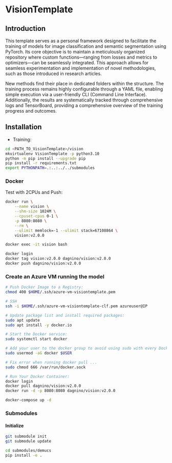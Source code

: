 # VisionTemplate

## Introduction
This template serves as a personal framework designed to facilitate the training of models for image classification and semantic segmentation using PyTorch. Its core objective is to maintain a meticulously organized repository where custom functions—ranging from losses and metrics to optimizers—can be seamlessly integrated. This approach allows for seamless experimentation and implementation of novel methodologies, such as those introduced in research articles.

New methods find their place in dedicated folders within the structure. The training process remains highly configurable through a YAML file, enabling simple execution via a user-friendly CLI (Command Line Interface). Additionally, the results are systematically tracked through comprehensive logs and TensorBoard, providing a comprehensive overview of the training progress and outcomes.

## Installation
* Training:
```bash
cd <PATH_TO_VisionTemplate>/vision
mkvirtualenv VisionTemplate -p python3.10
python -m pip install --upgrade pip
pip install -r requirements.txt
export PYTHONPATH=.:..:../../submodules
```

### Docker
Test with 2CPUs and Push:

```bash
docker run \
    --name vision \
    --shm-size 1024M \
    --cpuset-cpus 0-1 \
    -p 8080:8080 \
    --rm \
    --ulimit memlock=-1 --ulimit stack=67108864 \
    vision:v2.0.0

docker exec -it vision bash

docker login
docker tag vision:v2.0.0 dagnino/vision:v2.0.0
docker push dagnino/vision:v2.0.0
```

### Create an Azure VM running the model
```bash
# Push Docker Image to a Registry:
chmod 400 $HOME/.ssh/azure-vm-visiontemplate.pem

# SSH
ssh -i $HOME/.ssh/azure-vm-visiontemplate-clf.pem azureuser@IP

# Update package list and install required packages:
sudo apt update
sudo apt install -y docker.io

# Start the Docker service:
sudo systemctl start docker

# Add your user to the docker group to avoid using sudo with every Docker command:
sudo usermod -aG docker $USER

# Fix error when running docker pull ...
sudo chmod 666 /var/run/docker.sock

# Run Your Docker Container:
docker login
docker pull dagnino/vision:v2.0.0
docker run -d -p 8080:8080 dagnino/vision:v2.0.0

docker-compose up -d
```

### Submodules
#### Initialize
```bash
git submodule init
git submodule update
```

```bash
cd submodules/demucs
pip install -e .
```
